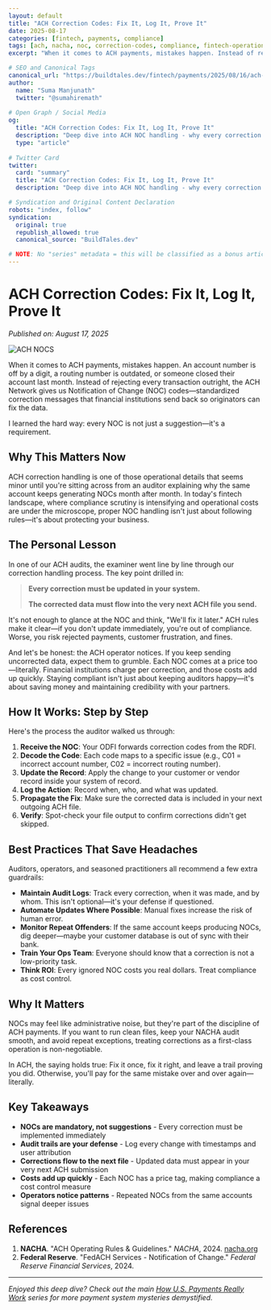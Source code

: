 ```yaml
---
layout: default
title: "ACH Correction Codes: Fix It, Log It, Prove It"
date: 2025-08-17
categories: [fintech, payments, compliance]
tags: [ach, nacha, noc, correction-codes, compliance, fintech-operations, audit]
excerpt: "When it comes to ACH payments, mistakes happen. Instead of rejecting every transaction, the ACH Network gives us Notification of Change (NOC) codes. I learned the hard way: every NOC is not just a suggestion—it's a requirement."

# SEO and Canonical Tags
canonical_url: "https://buildtales.dev/fintech/payments/2025/08/16/ach-correction-codes-fix-log-prove.html"
author:
  name: "Suma Manjunath"
  twitter: "@sumahiremath"
  
# Open Graph / Social Media
og:
  title: "ACH Correction Codes: Fix It, Log It, Prove It"
  description: "Deep dive into ACH NOC handling - why every correction is mandatory, how to implement proper audit trails, and the real costs of ignoring compliance requirements."
  type: "article"
  
# Twitter Card
twitter:
  card: "summary"
  title: "ACH Correction Codes: Fix It, Log It, Prove It"
  description: "Deep dive into ACH NOC handling - why every correction is mandatory, how to implement proper audit trails, and the real costs of ignoring compliance requirements."

# Syndication and Original Content Declaration
robots: "index, follow"
syndication:
  original: true
  republish_allowed: true
  canonical_source: "BuildTales.dev"

# NOTE: No "series" metadata = this will be classified as a bonus article
---
```


# ACH Correction Codes: Fix It, Log It, Prove It

_Published on: August 17, 2025_

![ACH NOCS](/assets/images/ach-nocs.jpg)

When it comes to ACH payments, mistakes happen. An account number is off by a digit, a routing number is outdated, or someone closed their account last month. Instead of rejecting every transaction outright, the ACH Network gives us Notification of Change (NOC) codes—standardized correction messages that financial institutions send back so originators can fix the data.

I learned the hard way: every NOC is not just a suggestion—it's a requirement.

## Why This Matters Now

ACH correction handling is one of those operational details that seems minor until you're sitting across from an auditor explaining why the same account keeps generating NOCs month after month. In today's fintech landscape, where compliance scrutiny is intensifying and operational costs are under the microscope, proper NOC handling isn't just about following rules—it's about protecting your business.

## The Personal Lesson

In one of our ACH audits, the examiner went line by line through our correction handling process. The key point drilled in:

> **Every correction must be updated in your system.**
> 
> **The corrected data must flow into the very next ACH file you send.**

It's not enough to glance at the NOC and think, "We'll fix it later." ACH rules make it clear—if you don't update immediately, you're out of compliance. Worse, you risk rejected payments, customer frustration, and fines.

And let's be honest: the ACH operator notices. If you keep sending uncorrected data, expect them to grumble. Each NOC comes at a price too—literally. Financial institutions charge per correction, and those costs add up quickly. Staying compliant isn't just about keeping auditors happy—it's about saving money and maintaining credibility with your partners.

## How It Works: Step by Step

Here's the process the auditor walked us through:

1. **Receive the NOC**: Your ODFI forwards correction codes from the RDFI.
2. **Decode the Code**: Each code maps to a specific issue (e.g., C01 = incorrect account number, C02 = incorrect routing number).
3. **Update the Record**: Apply the change to your customer or vendor record inside your system of record.
4. **Log the Action**: Record when, who, and what was updated.
5. **Propagate the Fix**: Make sure the corrected data is included in your next outgoing ACH file.
6. **Verify**: Spot-check your file output to confirm corrections didn't get skipped.

## Best Practices That Save Headaches

Auditors, operators, and seasoned practitioners all recommend a few extra guardrails:

- **Maintain Audit Logs**: Track every correction, when it was made, and by whom. This isn't optional—it's your defense if questioned.
- **Automate Updates Where Possible**: Manual fixes increase the risk of human error.
- **Monitor Repeat Offenders**: If the same account keeps producing NOCs, dig deeper—maybe your customer database is out of sync with their bank.
- **Train Your Ops Team**: Everyone should know that a correction is not a low-priority task.
- **Think ROI**: Every ignored NOC costs you real dollars. Treat compliance as cost control.

## Why It Matters

NOCs may feel like administrative noise, but they're part of the discipline of ACH payments. If you want to run clean files, keep your NACHA audit smooth, and avoid repeat exceptions, treating corrections as a first-class operation is non-negotiable.

In ACH, the saying holds true: Fix it once, fix it right, and leave a trail proving you did. Otherwise, you'll pay for the same mistake over and over again—literally.

## Key Takeaways

- **NOCs are mandatory, not suggestions** - Every correction must be implemented immediately
- **Audit trails are your defense** - Log every change with timestamps and user attribution  
- **Corrections flow to the next file** - Updated data must appear in your very next ACH submission
- **Costs add up quickly** - Each NOC has a price tag, making compliance a cost control measure
- **Operators notice patterns** - Repeated NOCs from the same accounts signal deeper issues

## References

1. **NACHA**. "ACH Operating Rules & Guidelines." *NACHA*, 2024. [nacha.org](https://www.nacha.org)
2. **Federal Reserve**. "FedACH Services - Notification of Change." *Federal Reserve Financial Services*, 2024.

---

*Enjoyed this deep dive? Check out the main [How U.S. Payments Really Work](/how-us-payments-actually-work/) series for more payment system mysteries demystified.*
